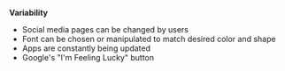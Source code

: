 **Variability**

* Social media pages can be changed by users
* Font can be chosen or manipulated to match desired color and shape
* Apps are constantly being updated 
* Google's "I'm Feeling Lucky" button
